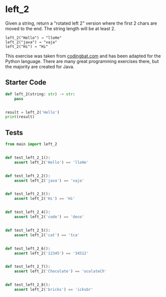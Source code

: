 # left_2




Given a string, return a "rotated left 2" version where the first 2 chars are moved to the end. The string length will be at least 2.

```
left_2("Hello") → "lloHe"
left_2("java") → "vaja"
left_2("Hi") → "Hi"
```

This exercise was taken from [codingbat.com](https://codingbat.com/prob/p197720) and has been adapted for the Python language. There are many great programming exercises there, but the majority are created for Java.

## Starter Code
```python
def left_2(string: str) -> str:
    pass


result = left_2('Hello')
print(result)
```

## Tests
```python
from main import left_2


def test_left_2_1():
    assert left_2('Hello') == 'lloHe'


def test_left_2_2():
    assert left_2('java') == 'vaja'


def test_left_2_3():
    assert left_2('Hi') == 'Hi'


def test_left_2_4():
    assert left_2('code') == 'deco'


def test_left_2_5():
    assert left_2('cat') == 'tca'


def test_left_2_6():
    assert left_2('12345') == '34512'


def test_left_2_7():
    assert left_2('Chocolate') == 'ocolateCh'


def test_left_2_8():
    assert left_2('bricks') == 'icksbr'
```
